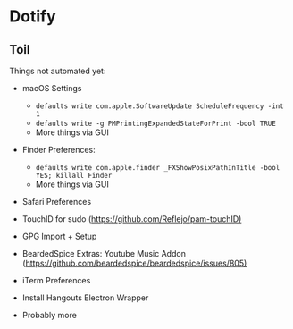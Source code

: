 # Dotify

## Toil

Things not automated yet:

- macOS Settings
  - `defaults write com.apple.SoftwareUpdate ScheduleFrequency -int 1`
  - `defaults write -g PMPrintingExpandedStateForPrint -bool TRUE`
  - More things via GUI

- Finder Preferences:
  - `defaults write com.apple.finder _FXShowPosixPathInTitle -bool YES; killall Finder`
  - More things via GUI

- Safari Preferences

- TouchID for sudo (<https://github.com/Reflejo/pam-touchID)>

- GPG Import + Setup

- BeardedSpice Extras: Youtube Music Addon (<https://github.com/beardedspice/beardedspice/issues/805)>

- iTerm Preferences

- Install Hangouts Electron Wrapper

- Probably more
